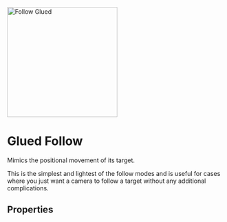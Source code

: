 <img alt="Follow Glued" class="page-header-icon" src="/assets/icons/follow-glued.svg" height="256" width="256" />

# Glued Follow

Mimics the positional movement of its target.

This is the simplest and lightest of the follow modes and is useful for cases where you just want a camera to follow a target without any additional complications.

## Properties
<!--@include: ./parts/follow-target.md-->
<!--@include: ./parts/damping.md-->
<!--@include: ./parts/damping-value.md-->
